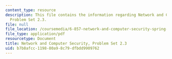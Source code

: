 ```yaml
---
content_type: resource
description: This file contains the information regarding Network and Computer Security,
  Problem Set 2.3.
file: null
file_location: /coursemedia/6-857-network-and-computer-security-spring-2014/b7b8afcc119880a98c79dfbdd9909762_MIT6_857S14_2.3.pdf
file_type: application/pdf
resourcetype: Document
title: Network and Computer Security, Problem Set 2.3
uid: b7b8afcc-1198-80a9-8c79-dfbdd9909762
---
```

